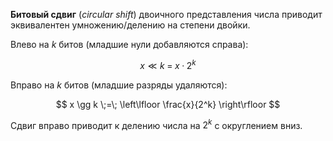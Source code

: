 
**Битовый сдвиг** (*circular shift*) двоичного представления числа приводит эквивалентен умножению/делению на степени двойки.

Влево на $k$ битов (младшие нули добавляются справа):

$$
x \ll k \;=\; x · 2^k
$$

Вправо на $k$ битов (младшие разряды удаляются):

$$
x \gg k \;=\; \left\lfloor \frac{x}{2^k} \right\rfloor
$$

Сдвиг вправо приводит к делению числа на $2^k$ с округлением вниз.
